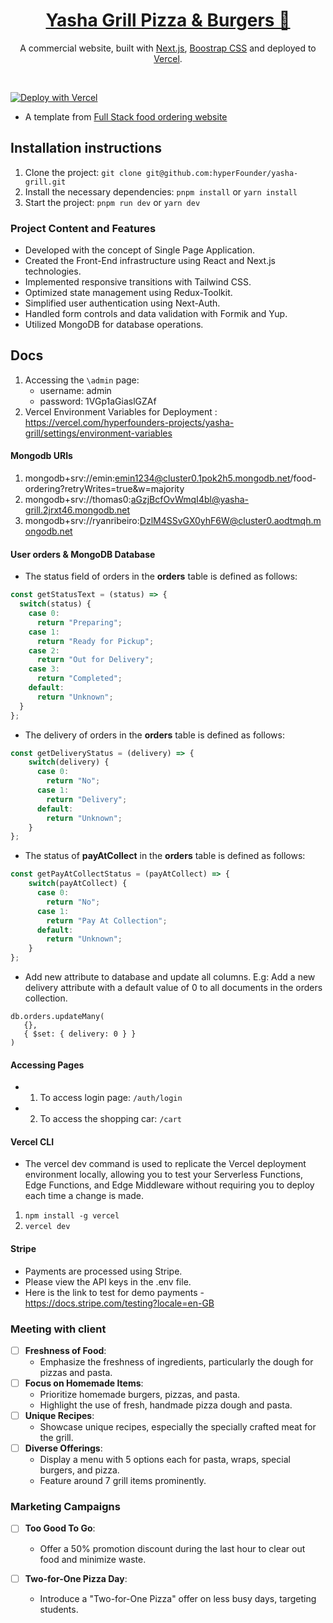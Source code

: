 <div align="center">
    <a href="https://lambent-rolypoly-f5880c.netlify.app"><h1 align="center">Yasha Grill Pizza & Burgers 🍔 </h1></a>

A commercial website, built with [Next.js](https://nextjs.org/), [Boostrap CSS](https://getbootstrap.com/) and deployed to [Vercel](https://vercel.com/hyperfounders-projects/yasha-grill).
</div>

<br/>

[![Deploy with Vercel](https://vercel.com/button)](https://vercel.com/hyperfounders-projects/yasha-grill)
- A template from [Full Stack food ordering website](https://github.com/eminkmru/Full-Stack-food-ordering-Project-with-NextJS)

## Installation instructions

1. Clone the project: `git clone git@github.com:hyperFounder/yasha-grill.git`
2. Install the necessary dependencies: `pnpm install` or ```yarn install```
3. Start the project: `pnpm run dev` or ```yarn dev```

### Project Content and Features

- Developed with the concept of Single Page Application.
- Created the Front-End infrastructure using React and Next.js technologies.
- Implemented responsive transitions with Tailwind CSS.
- Optimized state management using Redux-Toolkit.
- Simplified user authentication using Next-Auth.
- Handled form controls and data validation with Formik and Yup.
- Utilized MongoDB for database operations.

## Docs

1. Accessing the ```\admin``` page:
    - username: admin
    - password: 1VGp1aGiaslGZAf
2. Vercel Environment Variables for Deployment : https://vercel.com/hyperfounders-projects/yasha-grill/settings/environment-variables
#### Mongodb URIs
1. mongodb+srv://emin:emin1234@cluster0.1pok2h5.mongodb.net/food-ordering?retryWrites=true&w=majority
2. mongodb+srv://thomas0:aGzjBcfOvWmqI4bl@yasha-grill.2jrxt46.mongodb.net
3. mongodb+srv://ryanribeiro:DzlM4SSvGX0yhF6W@cluster0.aodtmqh.mongodb.net

#### User orders & MongoDB Database
- The status field of orders in the **orders** table is defined as follows:
```javascript
const getStatusText = (status) => {
  switch(status) {
    case 0: 
      return "Preparing";
    case 1:
      return "Ready for Pickup";
    case 2:
      return "Out for Delivery";
    case 3:
      return "Completed";
    default:
      return "Unknown";
  }
};
```
- The delivery of orders in the **orders** table is defined as follows:
```javascript
const getDeliveryStatus = (delivery) => {
    switch(delivery) {
      case 0:
        return "No";
      case 1:
        return "Delivery";
      default:
        return "Unknown";
    }
};
```
- The status of **payAtCollect** in the **orders** table is defined as follows:
```javascript
const getPayAtCollectStatus = (payAtCollect) => {
    switch(payAtCollect) {
      case 0:
        return "No";
      case 1:
        return "Pay At Collection";
      default:
        return "Unknown";
    }
};
```
- Add new attribute to database and update all columns. E.g: Add a new delivery attribute with a default value of 0 to all documents in the orders collection.
```mongodb-json
db.orders.updateMany(
   {},
   { $set: { delivery: 0 } }
)
```
#### Accessing Pages

- 1. To access login page: ```/auth/login```
- 2. To access the shopping car: ```/cart```

#### Vercel CLI
- The vercel dev command is used to replicate the Vercel deployment environment locally, allowing you to test your Serverless Functions, Edge Functions, and Edge Middleware without requiring you to deploy each time a change is made.
1. ```npm install -g vercel```
2. ```vercel dev```

#### Stripe
- Payments are processed using Stripe.
- Please view the API keys in the .env file.
- Here is the link to test for demo payments - https://docs.stripe.com/testing?locale=en-GB


### Meeting with client

- [ ] **Freshness of Food**:
  - Emphasize the freshness of ingredients, particularly the dough for pizzas and pasta.
- [ ] **Focus on Homemade Items**: 
  - Prioritize homemade burgers, pizzas, and pasta.
  - Highlight the use of fresh, handmade pizza dough and pasta.
- [ ] **Unique Recipes**:
  - Showcase unique recipes, especially the specially crafted meat for the grill.
- [ ] **Diverse Offerings**:
  - Display a menu with 5 options each for pasta, wraps, special burgers, and pizza.
  - Feature around 7 grill items prominently.

### Marketing Campaigns
- [ ] **Too Good To Go**:
  - Offer a 50% promotion discount during the last hour to clear out food and minimize waste.

- [ ] **Two-for-One Pizza Day**:
  - Introduce a "Two-for-One Pizza" offer on less busy days, targeting students.



